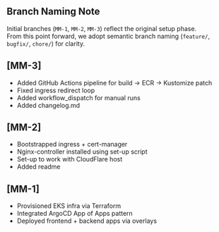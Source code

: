 ## Branch Naming Note
Initial branches (`MM-1`, `MM-2`, `MM-3`) reflect the original setup phase.  
From this point forward, we adopt semantic branch naming (`feature/`, `bugfix/`, `chore/`) for clarity.

## [MM-3] 
- Added GitHub Actions pipeline for build → ECR → Kustomize patch
- Fixed ingress redirect loop
- Added workflow_dispatch for manual runs
- Added changelog.md

## [MM-2] 
- Bootstrapped ingress + cert-manager
- Nginx-controller installed using set-up script
- Set-up to work with CloudFlare  host
- Added readme

## [MM-1] 
- Provisioned EKS infra via Terraform
- Integrated ArgoCD App of Apps pattern
- Deployed frontend + backend apps via overlays
